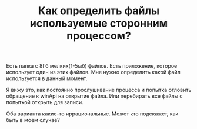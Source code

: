 ﻿---
title: "Как определить файлы используемые сторонним процессом?"
se.owner.user_id: 239394
se.owner.display_name: "Александр Ли"
se.owner.link: "https://ru.stackoverflow.com/users/239394/%d0%90%d0%bb%d0%b5%d0%ba%d1%81%d0%b0%d0%bd%d0%b4%d1%80-%d0%9b%d0%b8"
se.link: "https://ru.stackoverflow.com/questions/759165/%d0%9a%d0%b0%d0%ba-%d0%be%d0%bf%d1%80%d0%b5%d0%b4%d0%b5%d0%bb%d0%b8%d1%82%d1%8c-%d1%84%d0%b0%d0%b9%d0%bb%d1%8b-%d0%b8%d1%81%d0%bf%d0%be%d0%bb%d1%8c%d0%b7%d1%83%d0%b5%d0%bc%d1%8b%d0%b5-%d1%81%d1%82%d0%be%d1%80%d0%be%d0%bd%d0%bd%d0%b8%d0%bc-%d0%bf%d1%80%d0%be%d1%86%d0%b5%d1%81%d1%81%d0%be%d0%bc"
se.question_id: 759165
se.post_type: question
se.score: 9
---
<p>Есть папка с 8Гб мелких(1-5мб) файлов. Есть приложение, которое использует один из этих файлов. Мне нужно определить какой файл используется в данный момент.</p>

<p>Я вижу это, как постоянно прослушивание процесса и попытка отловить обращение к winApi на открытие файла. 
Или перебирать все файлы с попыткой открыть для записи. </p>

<p>Оба варианта какие-то иррациональные. Может кто подскажет, как быть в моем случае?</p>
